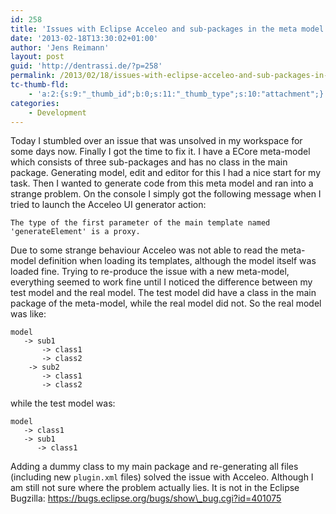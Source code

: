 ```yaml
---
id: 258
title: 'Issues with Eclipse Acceleo and sub-packages in the meta model'
date: '2013-02-18T13:30:02+01:00'
author: 'Jens Reimann'
layout: post
guid: 'http://dentrassi.de/?p=258'
permalink: /2013/02/18/issues-with-eclipse-acceleo-and-sub-packages-in-the-meta-model/
tc-thumb-fld:
    - 'a:2:{s:9:"_thumb_id";b:0;s:11:"_thumb_type";s:10:"attachment";}'
categories:
    - Development
---
```


Today I stumbled over an issue that was unsolved in my workspace for some days now. Finally I got the time to fix it. I have a ECore meta-model which consists of three sub-packages and has no class in the main package. Generating model, edit and editor for this I had a nice start for my task. Then I wanted to generate code from this meta model and ran into a strange problem. On the console I simply got the following message when I tried to launch the Acceleo UI generator action:

```
The type of the first parameter of the main template named 'generateElement' is a proxy.
```

<!-- more -->

Due to some strange behaviour Acceleo was not able to read the meta-model definition when loading its templates, although the model itself was loaded fine. Trying to re-produce the issue with a new meta-model, everything seemed to work fine until I noticed the difference between my test model and the real model. The test model did have a class in the main package of the meta-model, while the real model did not. So the real model was like:

```
model
   -> sub1
       -> class1
       -> class2
    -> sub2
       -> class1
       -> class2
```

while the test model was:

```
model
   -> class1
   -> sub1
      -> class1
```

Adding a dummy class to my main package and re-generating all files (including new `plugin.xml` files) solved the issue with Acceleo. Although I am still not sure where the problem actually lies. It is not in the Eclipse Bugzilla: <https://bugs.eclipse.org/bugs/show\_bug.cgi?id=401075>
